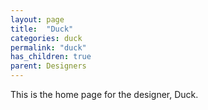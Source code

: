 ```yaml
---
layout: page
title:  "Duck"
categories: duck
permalink: "duck"
has_children: true
parent: Designers
---
```

This is the home page for the designer, Duck.
